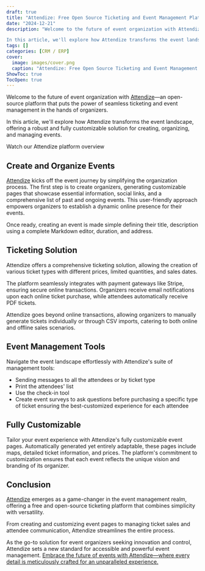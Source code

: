 ```yaml
---
draft: true
title: "Attendize: Free Open Source Ticketing and Event Management Platform"
date: "2024-12-21"
description: "Welcome to the future of event organization with Attendize—an open-source platform that puts the power of seamless ticketing and event management in the hands of organizers.

In this article, we'll explore how Attendize transforms the event landscape, offering a robust and fully customizable solution for creating, organizing,"
tags: []
categories: [CRM / ERP]
cover:
  image: images/cover.png
  caption: "Attendize: Free Open Source Ticketing and Event Management Platform"
ShowToc: true
TocOpen: true
---
```



Welcome to the future of event organization with [Attendize](elest.io/open-source/attendize)—an open\-source platform that puts the power of seamless ticketing and event management in the hands of organizers. 

In this article, we'll explore how Attendize transforms the event landscape, offering a robust and fully customizable solution for creating, organizing, and managing events.



Watch our Attendize platform overview



## **Create and Organize Events**

[Attendize](elest.io/open-source/attendize) kicks off the event journey by simplifying the organization process. The first step is to create organizers, generating customizable pages that showcase essential information, social links, and a comprehensive list of past and ongoing events. This user\-friendly approach empowers organizers to establish a dynamic online presence for their events.

Once ready, creating an event is made simple defining their title, description using a complete Markdown editor, duration, and address.

## **Ticketing Solution**

Attendize offers a comprehensive ticketing solution, allowing the creation of various ticket types with different prices, limited quantities, and sales dates. 

The platform seamlessly integrates with payment gateways like Stripe, ensuring secure online transactions. Organizers receive email notifications upon each online ticket purchase, while attendees automatically receive PDF tickets.

Attendize goes beyond online transactions, allowing organizers to manually generate tickets individually or through CSV imports, catering to both online and offline sales scenarios.

## **Event Management Tools**

Navigate the event landscape effortlessly with Attendize's suite of management tools:

* Sending messages to all the attendees or by ticket type
* Print the attendees' list
* Use the check\-in tool
* Create event surveys to ask questions before purchasing a specific type of ticket ensuring the best\-customized experience for each attendee

## **Fully Customizable**

Tailor your event experience with Attendize's fully customizable event pages. Automatically generated yet entirely adaptable, these pages include maps, detailed ticket information, and prices. The platform's commitment to customization ensures that each event reflects the unique vision and branding of its organizer.

## **Conclusion**

[Attendize](https://elest.io/open-source/attendize?ref=blog.elest.io) emerges as a game\-changer in the event management realm, offering a free and open\-source ticketing platform that combines simplicity with versatility. 

From creating and customizing event pages to managing ticket sales and attendee communication, Attendize streamlines the entire process. 

As the go\-to solution for event organizers seeking innovation and control, Attendize sets a new standard for accessible and powerful event management. [Embrace the future of events with Attendize—where every detail is meticulously crafted for an unparalleled experience.](https://elest.io/open-source/attendize?ref=blog.elest.io)



